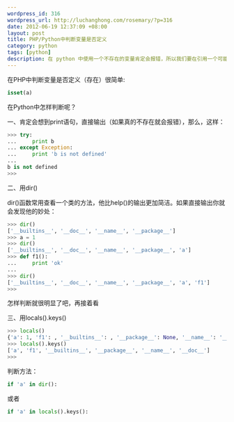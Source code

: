 ```yaml
--- 
wordpress_id: 316
wordpress_url: http://luchanghong.com/rosemary/?p=316
date: 2012-06-19 12:37:09 +08:00
layout: post
title: PHP/Python中判断变量是否定义
category: python
tags: [python]
description: 在 python 中使用一个不存在的变量肯定会报错，所以我们要在引用一个可能不存在或者未定义的变量的时候要做一下判断。
---
```

在PHP中判断变量是否定义（存在）很简单:

```php
isset(a)
```

在Python中怎样判断呢？

一、肯定会想到print语句，直接输出（如果真的不存在就会报错），那么，这样：

```python
>>> try:
...     print b
... except Exception:
...     print 'b is not defined'
...
b is not defined
>>>
```

二、用dir()

dir()函数常用查看一个类的方法，他比help()的输出更加简洁。如果直接输出你就会发现他的妙处：

```python
>>> dir()
['__builtins__', '__doc__', '__name__', '__package__']
>>> a = 1
>>> dir()
['__builtins__', '__doc__', '__name__', '__package__', 'a']
>>> def f1():
...     print 'ok'
...
>>> dir()
['__builtins__', '__doc__', '__name__', '__package__', 'a', 'f1']
>>>
```

怎样判断就很明显了吧，再接着看

三、用locals().keys()

```python
>>> locals()
{'a': 1, 'f1': , '__builtins__': , '__package__': None, '__name__': '__main__', '__doc__': None}
>>> locals().keys()
['a', 'f1', '__builtins__', '__package__', '__name__', '__doc__']
>>>
```

判断方法：

```python
if 'a' in dir():
```

或者

```python
if 'a' in locals().keys():
```
